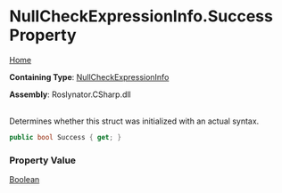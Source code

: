 # NullCheckExpressionInfo\.Success Property

[Home](../../../../../README.md)

**Containing Type**: [NullCheckExpressionInfo](../README.md)

**Assembly**: Roslynator\.CSharp\.dll

\
Determines whether this struct was initialized with an actual syntax\.

```csharp
public bool Success { get; }
```

### Property Value

[Boolean](https://docs.microsoft.com/en-us/dotnet/api/system.boolean)

